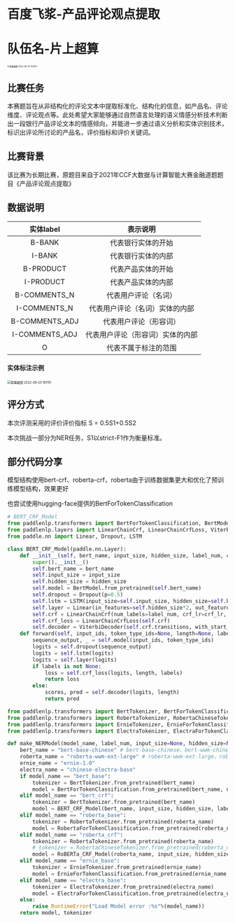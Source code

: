 # 百度飞浆-产品评论观点提取

# 队伍名-片上超算

<img src="image/屏幕截图 2022-09-25 154051.jpg" alt="屏幕截图 2022-09-25 154051" style="zoom: 33%;" />

## 比赛任务

本赛题旨在从非结构化的评论文本中提取标准化、结构化的信息，如产品名、评论维度、评论观点等。此处希望大家能够通过自然语言处理的语义情感分析技术判断出一段银行产品评论文本的情感倾向，并能进一步通过语义分析和实体识别技术，标识出评论所讨论的产品名，评价指标和评价关键词。

## 比赛背景

该比赛为长期比赛，原题目来自于2021年CCF大数据与计算智能大赛金融道题题目《产品评论观点提取》



## 数据说明

|   实体label    |             表示说明             |
| :------------: | :------------------------------: |
|     B-BANK     |        代表银行实体的开始        |
|     I-BANK     |        代表银行实体的内部        |
|   B-PRODUCT    |        代表产品实体的开始        |
|   I-PRODUCT    |        代表产品实体的内部        |
|  B-COMMENTS_N  |       代表用户评论（名词）       |
|  I-COMMENTS_N  |  代表用户评论（名词）实体的内部  |
| B-COMMENTS_ADJ |      代表用户评论（形容词）      |
| I-COMMENTS_ADJ | 代表用户评论（形容词）实体的内部 |
|       O        |       代表不属于标注的范围       |



#### 实体标注示例

<img src="image/屏幕截图 2022-09-25 161151.jpg" alt="屏幕截图 2022-09-25 161151" style="zoom:50%;" />

## 评分方式

本次评测采用的评价评价指标 S = 0.5S1+0.5S2

本次挑战一部分为NER任务，S1以strict-F1作为衡量标准。

## 部分代码分享

模型结构使用bert-crf、roberta-crf，roberta由于训练数据集更大和优化了预训练模型结构，效果更好

也尝试使用hugging-face提供的BertForTokenClassification

```python
# BERT_CRF_Model
from paddlenlp.transformers import BertForTokenClassification, BertModel
from paddlenlp.layers import LinearChainCrf, LinearChainCrfLoss, ViterbiDecoder
from paddle.nn import Linear, Dropout, LSTM

class BERT_CRF_Model(paddle.nn.Layer):
    def __init__(self, bert_name, input_size, hidden_size, label_num, crf_lr):
        super().__init__()
        self.bert_name = bert_name
        self.input_size = input_size
        self.hidden_size = hidden_size
        self.model = BertModel.from_pretrained(self.bert_name)
        self.dropout = Dropout(p=0.5)
        self.lstm = LSTM(input_size=self.input_size, hidden_size=self.hidden_size, num_layers=1, direction="bidirectional", dropout=0.5)
        self.layer = Linear(in_features=self.hidden_size*2, out_features=label_num)
        self.crf = LinearChainCrf(num_labels=label_num, crf_lr=crf_lr, with_start_stop_tag=False)
        self.crf_loss = LinearChainCrfLoss(self.crf)
        self.decoder = ViterbiDecoder(self.crf.transitions, with_start_stop_tag=False)
    def forward(self, input_ids, token_type_ids=None, length=None, labels=None):
        sequence_output, _ = self.model(input_ids, token_type_ids)
        logits = self.dropout(sequence_output)
        logits = self.lstm(logits)
        logits = self.layer(logits)
        if labels is not None:
            loss = self.crf_loss(logits, length, labels)
            return loss
        else:
            scores, pred = self.decoder(logits, length)
            return pred
```

```python
from paddlenlp.transformers import BertTokenizer, BertForTokenClassification
from paddlenlp.transformers import RobertaTokenizer, RobertaChineseTokenizer, RobertaForTokenClassification
from paddlenlp.transformers import ErnieTokenizer, ErnieForTokenClassification
from paddlenlp.transformers import ElectraTokenizer, ElectraForTokenClassification

def make_NERModel(model_name, label_num, input_size=None, hidden_size=None):
    bert_name = "bert-base-chinese" # bert-base-chinese、bert-wwm-chinese、bert-wwm-ext-chinese
    roberta_name = "roberta-wwm-ext-large" # roberta-wwm-ext-large、roberta-wwm-ext
    ernie_name = "ernie-1.0" 
    electra_name = "chinese-electra-base"
    if model_name == "bert_base":
        tokenizer = BertTokenizer.from_pretrained(bert_name)
        model = BertForTokenClassification.from_pretrained(bert_name, num_classes=label_num, dropout=0.1)
    elif model_name == "bert_crf":
        tokenizer = BertTokenizer.from_pretrained(bert_name)
        model = BERT_CRF_Model(bert_name, input_size, hidden_size, label_num, crf_lr=100)
    elif model_name == "roberta_base":
        tokenizer = RobertaTokenizer.from_pretrained(roberta_name)
        model = RobertaForTokenClassification.from_pretrained(roberta_name, num_classes=label_num, dropout=0.1)
    elif model_name == "roberta_crf":
        tokenizer = RobertaTokenizer.from_pretrained(roberta_name)
        # tokenizer = RobertaChineseTokenizer.from_pretrained(roberta_name)
        model = RoBERTa_CRF_Model(roberta_name, input_size, hidden_size, label_num, crf_lr=100)
    elif model_name == "ernie_base":
        tokenizer = ErnieTokenizer.from_pretrained(ernie_name)
        model = ErnieForTokenClassification.from_pretrained(ernie_name, num_classes=label_num, dropout=0.5)
    elif model_name == "electra_base":
        tokenizer = ElectraTokenizer.from_pretrained(electra_name)
        model = ElectraForTokenClassification.from_pretrained(electra_name, num_classes=label_num)
    else:
        raise RuntimeError("Load Model error :%s"%(model_name))
    return model, tokenizer
```

